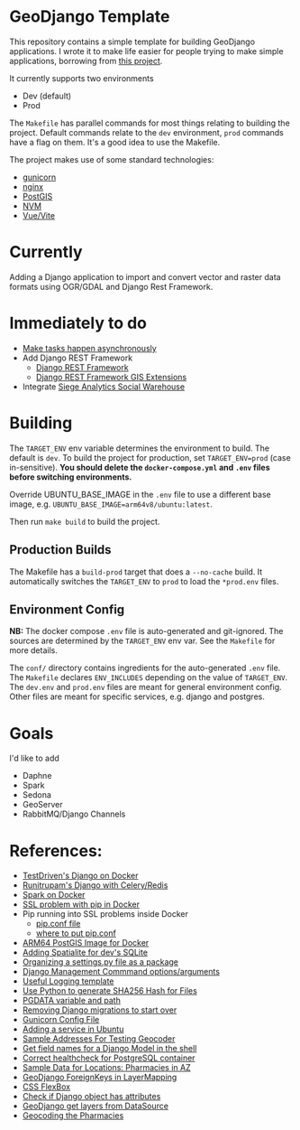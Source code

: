 # GeoDjango Template

This repository contains a simple template for building GeoDjango applications. I wrote it to make life easier for
people trying to make simple applications, borrowing from [this project][1].

It currently supports two environments

- Dev (default)
- Prod

The `Makefile` has parallel commands for most things relating to building the project. Default commands relate to
the `dev` environment, `prod` commands have a flag on them.
It's a good idea to use the Makefile.

The project makes use of some standard technologies:

- [gunicorn][2]
- [nginx][3]
- [PostGIS][4]
- [NVM][28]
- [Vue/Vite][29]

# Currently

Adding a Django application to import and convert vector and raster data formats using OGR/GDAL and Django Rest
Framework.

# Immediately to do

- [Make tasks happen asynchronously](13)
- Add Django REST Framework
    - [Django REST Framework](16)
    - [Django REST Framework GIS Extensions](17)
- Integrate [Siege Analytics Social Warehouse](18)

# Building

The `TARGET_ENV` env variable determines the environment to build. The default is `dev`. To build the project for
production, set `TARGET_ENV=prod` (case in-sensitive). **You should delete the `docker-compose.yml` and `.env` files
before switching environments.**

Override UBUNTU_BASE_IMAGE in the `.env` file to use a different base image,
e.g. `UBUNTU_BASE_IMAGE=arm64v8/ubuntu:latest`.

Then run `make build` to build the project.

## Production Builds

The Makefile has a `build-prod` target that does a `--no-cache` build. It automatically switches the `TARGET_ENV`
to `prod` to load the `*prod.env` files.

## Environment Config

**NB:** The docker compose `.env` file is auto-generated and git-ignored. The sources are determined by the `TARGET_ENV`
env var. See the `Makefile` for more details.

The `conf/` directory contains ingredients for the auto-generated `.env` file. The `Makefile` declares `ENV_INCLUDES`
depending on the value of `TARGET_ENV`. The `dev.env` and `prod.env` files are meant for general environment config.
Other files are meant for specific services, e.g. django and postgres.

# Goals

I'd like to add

- Daphne
- Spark
- Sedona
- GeoServer
- RabbitMQ/Django Channels

# References:

- [TestDriven's Django on Docker][1]
- [Runitrupam's Django with Celery/Redis][5]
- [Spark on Docker][6]
- [SSL problem with pip in Docker](7)
- Pip running into SSL problems inside Docker
    - [pip.conf file](8)
    - [where to put pip.conf](9)
- [ARM64 PostGIS Image for Docker](10)
- [Adding Spatialite for dev's SQLite](11)
- [Organizing a settings.py file as a package](12)
- [Django Management Commmand options/arguments](14)
- [Useful Logging template](15)
- [Use Python to generate SHA256 Hash for Files](19)
- [PGDATA variable and path](20)
- [Removing Django migrations to start over](21)
- [Gunicorn Config File](22)
- [Adding a service in Ubuntu](23)
- [Sample Addresses For Testing Geocoder](24)
- [Get field names for a Django Model in the shell](25)
- [Correct healthcheck for PostgreSQL container](26)
- [Sample Data for Locations: Pharmacies in AZ](27)
- [GeoDjango ForeignKeys in LayerMapping](30)
- [CSS FlexBox](31)
- [Check if Django object has attributes](32)
- [GeoDjango get layers from DataSource](33)
- [Geocoding the Pharmacies](34)

[1]: https://testdriven.io/blog/dockerizing-django-with-postgres-gunicorn-and-nginx/?utm_source=pocket_saves

[2]: https://gunicorn.org

[3]: https://www.nginx.com

[4]: https://www.postgis.net

[5]: https://github.com/runitrupam/Django-Docker-Compose-Celery-Redis-PostgreSQL

[6]: https://medium.com/@SaphE/testing-apache-spark-locally-docker-compose-and-kubernetes-deployment-94d35a54f222

[7]: https://stackoverflow.com/questions/25981703/pip-install-fails-with-connection-error-ssl-certificate-verify-failed-certi/73745221

[8]: https://stackoverflow.com/questions/59287824/specifying-multiple-trusted-hosts-in-pip-conf

[9]: https://stackoverflow.com/questions/38869231/python-cant-find-the-file-pip-conf

[10]: https://github.com/Tob1as/docker-postgresql-postgis

[11]: https://zoomadmin.com/HowToInstall/UbuntuPackage/spatialite-bin

[12]: https://www.reddit.com/r/django/comments/l9s3r4/how_do_you_organize_your_settingspy_file_to_keep/

[13]: https://pub.aimind.so/download-large-file-in-python-with-beautiful-progress-bar-f4f86b394ad7

[14]: https://simpleisbetterthancomplex.com/tutorial/2018/08/27/how-to-create-custom-django-management-commands.html

[15]: https://www.crowdstrike.com/guides/python-logging/logging-with-django/

[16]: https://www.django-rest-framework.org

[17]: https://github.com/openwisp/django-rest-framework-gis

[18]: https://github.com/siege-analytics/socialwarehouse

[19]: https://gist.github.com/jakekara/078899caaf8d5e6c74ef58d16ce7e703

[20]: https://www.postgresql.org/docs/16/storage-file-layout.html

[21]: https://simpleisbetterthancomplex.com/tutorial/2016/07/26/how-to-reset-migrations.html

[22]: https://stackoverflow.com/questions/12063463/where-is-the-gunicorn-config-file

[23]: https://superuser.com/questions/1839901/how-to-properly-create-a-service-in-ubuntu

[24]:https://github.com/geocommons/geocoder/blob/master/test/data/address-sample.csv

[25]:https://stackoverflow.com/questions/3647805/how-to-get-all-fields-for-a-django-model

[26]:https://github.com/peter-evans/docker-compose-healthcheck/issues/16

[27]:https://www.google.com/url?sa=t&source=web&rct=j&opi=89978449&url=https://www.azahcccs.gov/Resources/Downloads/PharmacyUpdates/2024/AIHPFee-For-ServicePharmacyNetwork.xlsx&ved=2ahUKEwiUkeX3x8aJAxVxw8kDHVi7EL4QFnoECBEQAQ&usg=AOvVaw1EJLz9kev_tqXZMChl15fj

[28]:https://github.com/nvm-sh/nvm

[29]:https://vite.dev/guide/

[30]:https://stackoverflow.com/questions/21197483/geodjango-layermapping-foreign-key

[31]: https://css-tricks.com/snippets/css/a-guide-to-flexbox/

[32]: https://stackoverflow.com/questions/12906933/how-to-check-if-a-model-object-has-a-given-attribute-property-field-django

[33]: https://gis.stackexchange.com/questions/413084/listing-every-layer-in-geopackage-using-fiona

[34]: https://geocoding.geo.census.gov/geocoder/locations/addressbatch?form